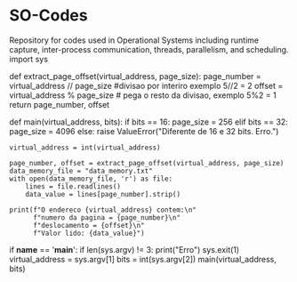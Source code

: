 # SO-Codes

Repository for codes used in Operational Systems including runtime capture, inter-process communication, threads, parallelism, and scheduling.
import sys

def extract_page_offset(virtual_address, page_size):
    page_number = virtual_address // page_size #divisao por interiro exemplo 5//2 = 2
    offset = virtual_address % page_size # pega o resto da divisao, exemplo 5%2 = 1
    return page_number, offset

def main(virtual_address, bits):
    if bits == 16:
        page_size = 256
    elif bits == 32:
        page_size = 4096
    else:
        raise ValueError("Diferente de 16 e 32 bits. Erro.")

    virtual_address = int(virtual_address)

    page_number, offset = extract_page_offset(virtual_address, page_size)
    data_memory_file = "data_memory.txt"  
    with open(data_memory_file, 'r') as file:
        lines = file.readlines()
        data_value = lines[page_number].strip()

    print(f"O endereco {virtual_address} contem:\n"
          f"numero da pagina = {page_number}\n"
          f"deslocamento = {offset}\n"
          f"Valor lido: {data_value}")

if __name__ == '__main__':
    if len(sys.argv) != 3:
        print("Erro")
        sys.exit(1)
    virtual_address = sys.argv[1]
    bits = int(sys.argv[2])
    main(virtual_address, bits)

